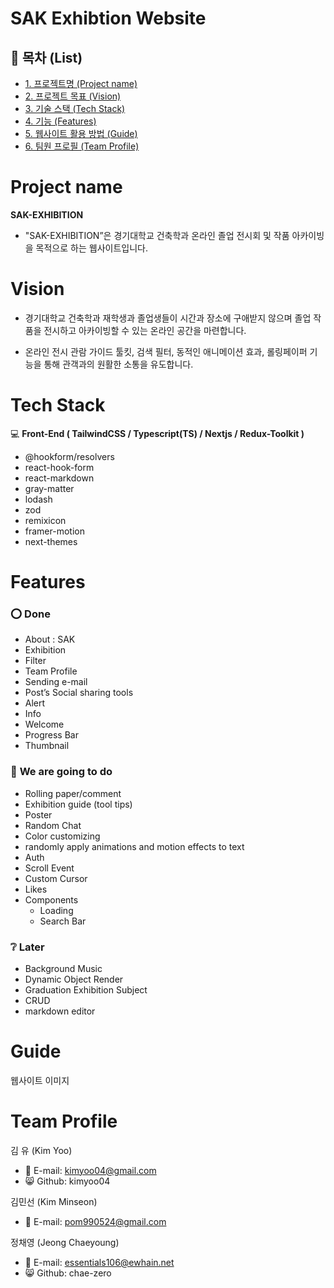 # SAK Exhibtion Website

## :page_with_curl: 목차 (List)

- [1. 프로젝트명 (Project name)](#-project-name)
- [2. 프로젝트 목표 (Vision)](#-vision)
- [3. 기술 스택 (Tech Stack)](#-tech-stack)
- [4. 기능 (Features)](#-features)
- [5. 웹사이트 활용 방법 (Guide)](#-guide)
- [6. 팀원 프로필 (Team Profile)](#-team-profile)



# Project name

**SAK-EXHIBITION**

- "SAK-EXHIBITION”은 경기대학교 건축학과 온라인 졸업 전시회 및 작품 아카이빙을 목적으로 하는 웹사이트입니다.



# Vision

- 경기대학교 건축학과 재학생과 졸업생들이 시간과 장소에 구애받지 않으며 졸업 작품을 전시하고 아카이빙할 수 있는 온라인 공간을 마련합니다.

- 온라인 전시 관람 가이드 툴킷, 검색 필터, 동적인 애니메이션 효과, 롤링페이퍼 기능을 통해 관객과의 원활한 소통을 유도합니다.



# Tech Stack

:computer: **Front-End ( TailwindCSS / Typescript(TS) / Nextjs / Redux-Toolkit )**

- @hookform/resolvers
- react-hook-form
- react-markdown
- gray-matter
- lodash
- zod
- remixicon
- framer-motion
- next-themes



# Features

### :o: **Done**

- About : SAK
- Exhibition
- Filter
- Team Profile
- Sending e-mail
- Post’s Social sharing tools
- Alert
- Info
- Welcome
- Progress Bar
- Thumbnail


### :speech_balloon: **We are going to do**

- Rolling paper/comment
- Exhibition guide (tool tips)
- Poster
- Random Chat
- Color customizing
- randomly apply animations and motion effects to text
- Auth
- Scroll Event
- Custom Cursor
- Likes
- Components
  - Loading
  - Search Bar


### :grey_question: **Later**

- Background Music
- Dynamic Object Render
- Graduation Exhibition Subject
- CRUD
- markdown editor



# Guide


웹사이트 이미지




# Team Profile


김 유 (Kim Yoo)

- :e-mail: E-mail: [kimyoo04@gmail.com](mailto:kimyoo04@gmail.com)
- :smile_cat: Github: kimyoo04

김민선 (Kim Minseon)

- :e-mail: E-mail: [pom990524@gmail.com](mailto:pom990524@gmail.com)

정채영 (Jeong Chaeyoung)

- :e-mail: E-mail: [essentials106@ewhain.net](mailto:essentials106@ewhain.net)
- :smile_cat: Github: chae-zero
